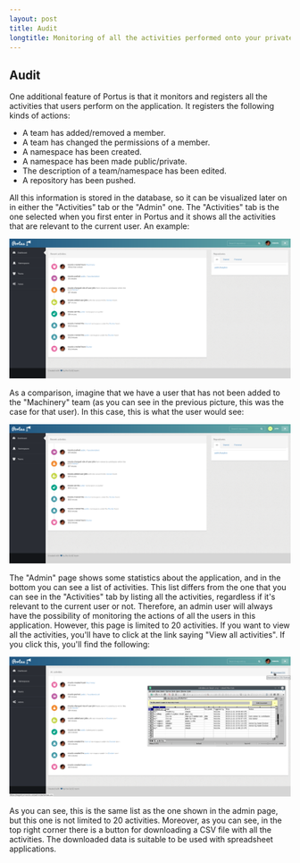 ```yaml
---
layout: post
title: Audit
longtitle: Monitoring of all the activities performed onto your private registry and Portus itself
---
```


## Audit

One additional feature of Portus is that it monitors and registers all the
activities that users perform on the application. It registers the following
kinds of actions:

- A team has added/removed a member.
- A team has changed the permissions of a member.
- A namespace has been created.
- A namespace has been made public/private.
- The description of a team/namespace has been edited.
- A repository has been pushed.

All this information is stored in the database, so it can be visualized later
on in either the "Activities" tab or the "Admin" one. The "Activities" tab
is the one selected when you first enter in Portus and it shows all the
activities that are relevant to the current user. An example:

![Current user activities](/build/images/docs/activities-admin.png)

As a comparison, imagine that we have a user that has not been added to the
"Machinery" team (as you can see in the previous picture, this was the case for
that user). In this case, this is what the user would see:

![Current user activities](/build/images/docs/activities-user.png)

The "Admin" page shows some statistics about the application, and in the bottom
you can see a list of activities. This list differs from the one that you can
see in the "Activities" tab by listing all the activities, regardless if it's
relevant to the current user or not. Therefore, an admin user will always have
the possibility of monitoring the actions of all the users in this application.
However, this page is limited to 20 activities. If you want to view all the
activities, you'll have to click at the link saying "View all activities". If
you click this, you'll find the following:

![Admin activities](/build/images/docs/activities-csv.png)

As you can see, this is the same list as the one shown in the admin page, but
this one is not limited to 20 activities. Moreover, as you can see, in the
top right corner there is a button for downloading a CSV file with all the
activities. The downloaded data is suitable to be used with spreadsheet
applications.
